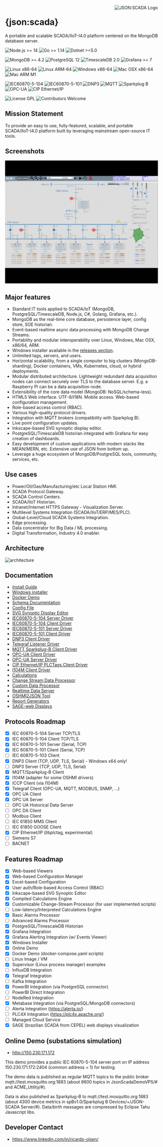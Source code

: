 <a href="https://github.com/riclolsen/json-scada/">
    <img src="https://github.com/riclolsen/json-scada/raw/master/src/htdocs/images/json-scada.svg" alt="JSON:SCADA Logo" title="JSON:SCADA" align="right" height="60" />
</a>

{json:scada}
============

A portable and scalable SCADA/IIoT-I4.0 platform centered on the MongoDB database server.

![](https://img.shields.io/badge/node-%3E%3D14-green "Node.js >= 14")
![](https://img.shields.io/badge/golang-%3E%3D1.14-green "Go >= 1.14")
![](https://img.shields.io/badge/dotnet-%3E%3D5.0-green "Dotnet >=5.0")

![](https://img.shields.io/badge/mongodb-%3E%3D4.2-green "MongoDB >= 4.2")
![](https://img.shields.io/badge/postgresql-12-green "PostgreSQL 12")
![](https://img.shields.io/badge/timescaledb-2.0-green "TimescaleDB 2.0")
![](https://img.shields.io/badge/grafana-%3E%3D7-green "Grafana >= 7")

![](https://img.shields.io/badge/linux-x86--64-green "Linux x86-64")
![](https://img.shields.io/badge/linux-ARM-green "Linux ARM-64")
![](https://img.shields.io/badge/windows-x86--64-green "Windows x86-64")
![](https://img.shields.io/badge/macosx-x86--64-green "Mac OSX x86-64")
![](https://img.shields.io/badge/macosx-ARM--M1-yellow "Mac ARM M1")

![](https://img.shields.io/badge/IEC60870--5--104-green "IEC60870-5-104")
![](https://img.shields.io/badge/IEC60870--5--101-green "IEC60870-5-101")
![](https://img.shields.io/badge/DNP3-green "DNP3")
![](https://img.shields.io/badge/MQTT-green "MQTT")
![](https://img.shields.io/badge/Sparkplug--B-green "Sparkplug B")
![](https://img.shields.io/badge/OPC--UA-green "OPC-UA")
![](https://img.shields.io/badge/CIP.Ethernet/IP-yellow "CIP Ethernet/IP")

![](https://img.shields.io/badge/license-GPL-green "License GPL")
![](https://img.shields.io/badge/contributors-welcome-green "Contributors Welcome")

## Mission Statement

To provide an easy to use, fully-featured, scalable, and portable SCADA/IIoT-I4.0 platform built by leveraging mainstream open-source IT tools.
 
## Screenshots

![screenshots](https://github.com/riclolsen/json-scada/raw/master/docs/screenshots/anim-screenshots.gif "{json:scada} Screenshots")

## Major features

* Standard IT tools applied to SCADA/IoT (MongoDB, PostgreSQL/TimescaleDB, Node.js, C#, Golang, Grafana, etc.).
* MongoDB as the real-time core database, persistence layer, config store, SOE historian.
* Event-based realtime async data processing with MongoDB Change Streams.
* Portability and modular interoperability over Linux, Windows, Mac OSX, x86/64, ARM.
* Windows installer available in the [releases section](https://github.com/riclolsen/json-scada/releases/tag/V0.26-alpha).
* Unlimited tags, servers, and users.
* Horizontal scalability, from a single computer to big clusters (MongoDB-sharding), Docker containers, VMs, Kubernetes, cloud, or hybrid deployments.
* Modular distributed architecture. Lightweight redundant data acquisition nodes can connect securely over TLS to the database server. E.g. a Raspberry PI can be a data acquisition node.
* Extensibility of the core data model (MongoDB: NoSQL/schema-less).
* HTML5 Web interface. UTF-8/I18N. Mobile access. Web-based configuration management.
* Role-based access control (RBAC). 
* Various high-quality protocol drivers.
* Integration with MQTT brokers (compatibility with Sparkplug B).
* Live point configuration updates.
* Inkscape-based SVG synoptic display editor.
* PostgreSQL/TimescaleDB historian integrated with Grafana for easy creation of dashboards.
* Easy development of custom applications with modern stacks like MEAN/MERN, etc. Extensive use of JSON from bottom up.
* Leverage a huge ecosystem of MongoDB/PostgreSQL tools, community, services, etc.

## Use cases

* Power/Oil/Gas/Manufacturing/etc Local Station HMI.
* SCADA Protocol Gateway.
* SCADA Control Centers.
* SCADA/IIoT Historian.
* Intranet/Internet HTTPS Gateway - Visualization Server.
* Multilevel Systems Integration (SCADA/IIoT/ERP/MES/PLC).
* Global-Level/Cloud SCADA Systems Integration.
* Edge processing.
* Data concentrator for Big Data / ML processing.
* Digital Transformation, Industry 4.0 enabler.

## Architecture

![architecture](http://www.plantuml.com/plantuml/proxy?cache=no&src=https://raw.githubusercontent.com/riclolsen/json-scada/master/docs/JSON-SCADA_Arquitecture.txt "{json:scada} Architecture")

## Documentation

* [Install Guide](https://github.com/riclolsen/json-scada/blob/master/docs/install.md)
* [Windows installer](https://github.com/riclolsen/json-scada/releases/tag/V0.26-alpha)
* [Docker Demo](https://github.com/riclolsen/json-scada/blob/master/demo-docker/README.md)
* [Schema Documentation](https://github.com/riclolsen/json-scada/blob/master/docs/schema.md)
* [Config File](https://github.com/riclolsen/json-scada/blob/master/conf/README.md)
* [SVG Synoptic Display Editor](https://github.com/riclolsen/json-scada/blob/master/src/svg-display-editor/README.md)
* [IEC60870-5-104 Server Driver](https://github.com/riclolsen/json-scada/blob/master/src/lib60870.netcore/iec104server/README.md)
* [IEC60870-5-104 Client Driver](https://github.com/riclolsen/json-scada/blob/master/src/lib60870.netcore/iec104client/README.md)
* [IEC60870-5-101 Server Driver](https://github.com/riclolsen/json-scada/blob/master/src/lib60870.netcore/iec101server/README.md)
* [IEC60870-5-101 Client Driver](https://github.com/riclolsen/json-scada/blob/master/src/lib60870.netcore/iec101client/README.md)
* [DNP3 Client Driver](https://github.com/riclolsen/json-scada/blob/master/src/dnp3/Dnp3Client/README.md)
* [Telegraf Listener Driver](https://github.com/riclolsen/json-scada/blob/master/src/telegraf-listener/README.md)
* [MQTT Sparkplug-B Client Driver](https://github.com/riclolsen/json-scada/blob/master/src/mqtt-sparkplug/README.md)
* [OPC-UA Client Driver](https://github.com/riclolsen/json-scada/blob/master/src/OPC-UA-Client/README.md)
* [OPC-UA Server Driver](https://github.com/riclolsen/json-scada/blob/master/src/OPC-UA-Server/README.md)
* [CIP Ethernet/IP PLCTags Client Driver](https://github.com/riclolsen/json-scada/blob/master/src/libplctag/PLCTagsClient/README.md)
* [I104M Client Driver](https://github.com/riclolsen/json-scada/blob/master/src/i104m/README.md)
* [Calculations](https://github.com/riclolsen/json-scada/blob/master/src/calculations/README.md)
* [Change Stream Data Processor](https://github.com/riclolsen/json-scada/blob/master/src/cs_data_processor/README.md)
* [Custom Data Processor](https://github.com/riclolsen/json-scada/blob/master/src/cs_custom_processor/README.md)
* [Realtime Data Server](https://github.com/riclolsen/json-scada/blob/master/src/server_realtime/README.md)
* [OSHMI2JSON Tool](https://github.com/riclolsen/json-scada/blob/master/src/oshmi2json/README.md)
* [Report Generators](https://github.com/riclolsen/json-scada/blob/master/docs/report_generators.md)
* [SAGE-web Displays](https://github.com/riclolsen/json-scada/blob/master/src/htdocs/sage-cepel-displays/README.md)

## Protocols Roadmap

- [x] IEC 60870-5-104 Server TCP/TLS
- [x] IEC 60870-5-104 Client TCP/TLS
- [x] IEC 60870-5-101 Server (Serial, TCP)
- [x] IEC 60870-5-101 Client (Serial, TCP)
- [ ] IEC 60870-5-103 Client
- [x] DNP3 Client (TCP, UDP, TLS, Serial) - Windows x64 only!
- [ ] DNP3 Server (TCP, UDP, TLS, Serial)
- [x] MQTT/Sparkplug-B Client
- [x] I104M (adapter for some OSHMI drivers)
- [x] ICCP Client (via I104M)
- [x] Telegraf Client (OPC-UA, MQTT, MODBUS, SNMP, ...)
- [x] OPC UA Client
- [x] OPC UA Server
- [ ] OPC UA Historical Data Server
- [ ] OPC DA Client
- [ ] Modbus Client
- [ ] IEC 61850 MMS Client
- [ ] IEC 61850 GOOSE Client
- [x] CIP Ethernet/IP (libplctag, experimental)
- [ ] Siemens S7
- [ ] BACNET

## Features Roadmap

- [x] Web-based Viewers
- [x] Web-based Configuration Manager
- [x] Excel-based Configuration
- [x] User auth/Role-based Access Control (RBAC)
- [x] Inkscape-based SVG Synoptic Editor
- [x] Compiled Calculations Engine
- [x] Customizable Change-Stream Processor (for user implemented scripts)
- [ ] Low-latency/Interpreted Calculations Engine
- [x] Basic Alarms Processor
- [ ] Advanced Alarms Processor 
- [x] PostgreSQL/TimescaleDB Historian
- [x] Grafana Integration 
- [x] Grafana Alerting Integration (w/ Events Viewer)
- [x] Windows Installer
- [x] Online Demo
- [x] Docker Demo (docker-compose.yaml scripts)
- [ ] Linux Image / VM
- [x] Supervisor (Linux process manager) examples
- [ ] InfluxDB Integration
- [x] Telegraf Integration
- [ ] Kafka Integration
- [x] PowerBI Integration (via PostgreSQL connector)
- [ ] PowerBI Direct Integration
- [ ] NodeRed Integration
- [x] Metabase Integration (via PostgreSQL/MongoDB connectors)
- [ ] Alerta Integration (https://alerta.io/)
- [ ] PLC4X Integration (https://plc4x.apache.org/)
- [ ] Managed Cloud Service
- [x] SAGE (brazilian SCADA from CEPEL) web displays visualization

## Online Demo (substations simulation)

* http://150.230.171.172

This demo provides a public IEC 60870-5-104 server port on IP address 150.230.171.172:2404 (common address = 1) for testing.

The demo data is published as regular MQTT topics to the public broker mqtt://test.mosquitto.org:1883 (about 8600 topics in JsonScadaDemoVPS/# and ACME_Utility/#).

Data is also published as Sparkplug-B to mqtt://test.mosquitto.org:1883 (about 4300 device metrics in spBv1.0/Sparkplug B Devices/+/JSON-SCADA Server/#). Data/birth messages are compressed by Eclipse Tahu Javascript libs.

## Developer Contact

* https://www.linkedin.com/in/ricardo-olsen/
